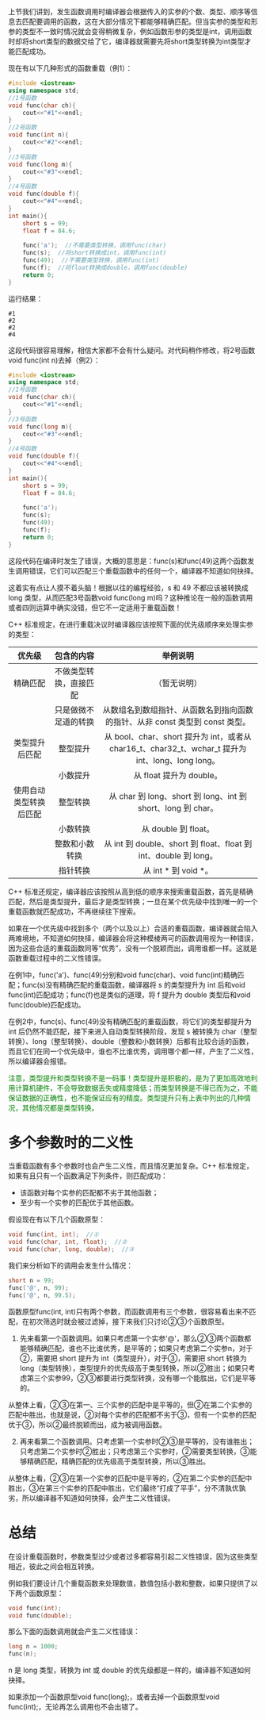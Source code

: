 上节我们讲到，发生函数调用时编译器会根据传入的实参的个数、类型、顺序等信息去匹配要调用的函数，这在大部分情况下都能够精确匹配。但当实参的类型和形参的类型不一致时情况就会变得稍微复杂，例如函数形参的类型是int，调用函数时却将short类型的数据交给了它，编译器就需要先将short类型转换为int类型才能匹配成功。

现在有以下几种形式的函数重载（例1）：

```c++
#include <iostream>
using namespace std;
//1号函数
void func(char ch){
    cout<<"#1"<<endl;
}
//2号函数
void func(int n){
    cout<<"#2"<<endl;
}
//3号函数
void func(long m){
    cout<<"#3"<<endl;
}
//4号函数
void func(double f){
    cout<<"#4"<<endl;
}
int main(){
    short s = 99;
    float f = 84.6;
   
    func('a');  //不需要类型转换，调用func(char)
    func(s);  //将short转换成int，调用func(int)
    func(49);  //不需要类型转换，调用func(int)
    func(f);  //将float转换成double，调用func(double)
    return 0;
}
```

运行结果：

    #1
    #2
    #2
    #4

这段代码很容易理解，相信大家都不会有什么疑问。对代码稍作修改，将2号函数void func(int n)去掉（例2）：

```c++
#include <iostream>
using namespace std;
//1号函数
void func(char ch){
    cout<<"#1"<<endl;
}
//3号函数
void func(long m){
    cout<<"#3"<<endl;
}
//4号函数
void func(double f){
    cout<<"#4"<<endl;
}
int main(){
    short s = 99;
    float f = 84.6;
  
    func('a');
    func(s);
    func(49);
    func(f);
    return 0;
}
```

这段代码在编译时发生了错误，大概的意思是：func(s)和func(49)这两个函数发生调用错误，它们可以匹配三个重载函数中的任何一个，编译器不知道如何抉择。

这着实有点让人摸不着头脑！根据以往的编程经验，s 和 49 不都应该被转换成 long 类型，从而匹配3号函数void func(long m)吗？这种推论在一般的函数调用或者四则运算中确实没错，但它不一定适用于重载函数！

C++ 标准规定，在进行重载决议时编译器应该按照下面的优先级顺序来处理实参的类型：

|         优先级         |       包含的内容       |                                              举例说明                                             |
|:----------------------:|:----------------------:|:-------------------------------------------------------------------------------------------------:|
| 精确匹配               | 不做类型转换，直接匹配 | （暂无说明）                                                                                      |
|                        | 只是做微不足道的转换   | 从数组名到数组指针、从函数名到指向函数的指针、从非 const 类型到 const 类型。                      |
| 类型提升后匹配         | 整型提升               | 从 bool、char、short 提升为 int，或者从 char16_t、char32_t、wchar_t 提升为 int、long、long long。 |
|                        | 小数提升               | 从 float 提升为 double。                                                                          |
| 使用自动类型转换后匹配 | 整型转换               | 从 char 到 long、short 到 long、int 到 short、long 到 char。                                      |
|                        | 小数转换               | 从 double 到 float。                                                                              |
|                        | 整数和小数转换         | 从 int 到 double、short 到 float、float 到 int、double 到 long。                                  |
|                        | 指针转换               | 从 int * 到 void *。                                                                              |


C++ 标准还规定，编译器应该按照从高到低的顺序来搜索重载函数，首先是精确匹配，然后是类型提升，最后才是类型转换；一旦在某个优先级中找到唯一的一个重载函数就匹配成功，不再继续往下搜索。

如果在一个优先级中找到多个（两个以及以上）合适的重载函数，编译器就会陷入两难境地，不知道如何抉择，编译器会将这种模棱两可的函数调用视为一种错误，因为这些合适的重载函数同等“优秀”，没有一个脱颖而出，调用谁都一样。这就是函数重载过程中的二义性错误。

在例1中，func('a')、func(49)分别和void func(char)、void func(int)精确匹配；func(s)没有精确匹配的重载函数，编译器将 s 的类型提升为 int 后和void func(int)匹配成功；func(f)也是类似的道理，将 f 提升为 double 类型后和void func(double)匹配成功。

在例2中，func(s)、func(49)没有精确匹配的重载函数，将它们的类型都提升为 int 后仍然不能匹配，接下来进入自动类型转换阶段，发现 s 被转换为 char（整型转换）、long（整型转换）、double（整数和小数转换）后都有比较合适的函数，而且它们在同一个优先级中，谁也不比谁优秀，调用哪个都一样，产生了二义性，所以编译器会报错。

<font color="green">注意，类型提升和类型转换不是一码事！类型提升是积极的，是为了更加高效地利用计算机硬件，不会导致数据丢失或精度降低；而类型转换是不得已而为之，不能保证数据的正确性，也不能保证应有的精度。类型提升只有上表中列出的几种情况，其他情况都是类型转换。</font>

# 多个参数时的二义性

当重载函数有多个参数时也会产生二义性，而且情况更加复杂。C++ 标准规定，如果有且只有一个函数满足下列条件，则匹配成功：

* 该函数对每个实参的匹配都不劣于其他函数；
* 至少有一个实参的匹配优于其他函数。

假设现在有以下几个函数原型：

```c++
void func(int, int);  //①
void func(char, int, float);  //②
void func(char, long, double);  //③
```

我们来分析如下的调用会发生什么情况：

```c++
short n = 99;
func('@', n, 99);
func('@', n, 99.5);
```

函数原型func(int, int)只有两个参数，而函数调用有三个参数，很容易看出来不匹配，在初次筛选时就会被过滤掉，接下来我们只讨论②③个函数原型。

1) 先来看第一个函数调用。如果只考虑第一个实参'@'，那么②③两个函数都能够精确匹配，谁也不比谁优秀，是平等的；如果只考虑第二个实参n，对于②，需要把 short 提升为 int（类型提升），对于③，需要把 short 转换为 long（类型转换），类型提升的优先级高于类型转换，所以②胜出；如果只考虑第三个实参99，②③都要进行类型转换，没有哪一个能胜出，它们是平等的。

从整体上看，②③在第一、三个实参的匹配中是平等的，但②在第二个实参的匹配中胜出，也就是说，②对每个实参的匹配都不劣于③，但有一个实参的匹配优于③，所以②最终脱颖而出，成为被调用函数。

2) 再来看第二个函数调用。只考虑第一个实参时②③是平等的，没有谁胜出；只考虑第二个实参时②胜出；只考虑第三个实参时，②需要类型转换，③能够精确匹配，精确匹配的优先级高于类型转换，所以③胜出。

从整体上看，②③在第一个实参的匹配中是平等的，②在第二个实参的匹配中胜出，③在第三个实参的匹配中胜出，它们最终“打成了平手”，分不清孰优孰劣，所以编译器不知道如何抉择，会产生二义性错误。

# 总结

在设计重载函数时，参数类型过少或者过多都容易引起二义性错误，因为这些类型相近，彼此之间会相互转换。

例如我们要设计几个重载函数来处理数值，数值包括小数和整数，如果只提供了以下两个函数原型：

```c++
void func(int);
void func(double);
```

那么下面的函数调用就会产生二义性错误：

```c++
long n = 1000;
func(n);
```

n 是 long 类型，转换为 int 或 double 的优先级都是一样的，编译器不知道如何抉择。

如果添加一个函数原型void func(long);，或者去掉一个函数原型void func(int);，无论再怎么调用也不会出错了。